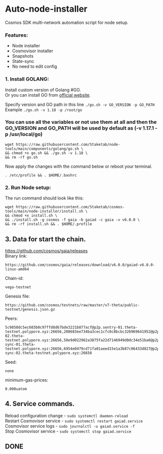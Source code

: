 # Auto-node-installer
Cosmos SDK multi-network automation script for node setup.  
### Features:  
- Node installer
- Cosmovisor installer
- Snapshots
- State-sync
- No need to edit config

### 1. Install GOLANG:
Install custom version of Golang #GO.  
Or you can install GO from [official website](https://golang.org/doc/install).  

Specify version and GO path in this line `./go.sh -v GO_VERSION -p GO_PATH`  
Example `./go.sh -v 1.18 -p /root/go`  

### You can use all the variables or not use them at all and then the GO_VERSION and GO_PATH will be used by default as (-v 1.17.1 -p /usr/local/go)  

```
wget https://raw.githubusercontent.com/Staketab/node-tools/main/components/golang/go.sh \
&& chmod +x go.sh && ./go.sh -v 1.18 \
&& rm -rf go.sh
```
Now apply the changes with the command below or reboot your terminal.  
```
. /etc/profile && . $HOME/.bashrc
```

### 2. Run Node setup:
The run command should look like this:
```
wget https://raw.githubusercontent.com/Staketab/cosmos-tools/main/node-installer/install.sh \
&& chmod +x install.sh \
&& ./install.sh -g cosmos -f gaia -b gaiad -c gaia -v v6.0.0 \
&& rm -rf install.sh && . $HOME/.profile
```

## 3. Data for start the chain. 
https://github.com/cosmos/gaia/releases  
Binary link:
```
https://github.com/cosmos/gaia/releases/download/v6.0.0/gaiad-v6.0.0-linux-amd64
```
Chain-id:
```
vega-testnet
```  
Genesis file:
```
https://github.com/cosmos/testnets/raw/master/v7-theta/public-testnet/genesis.json.gz
```
Peers:
```
5c9850dc5ec603b0c97ffd8d67bde3221b877acf@p2p.sentry-01.theta-testnet.polypore.xyz:26656,208683ee734ba3cec1cfc0c8bcbc326969641952@p2p.sentry-02.theta-testnet.polypore.xyz:26656,58e9d022962a3875fa22d7146949d0dc34e51ba6@p2p.state-sync-01.theta-testnet.polypore.xyz:26656,6954e0479cd71fa01aeed15e1a3b87c06433d827@p2p.state-sync-02.theta-testnet.polypore.xyz:26656
```
Seed:
```
none
```
minimum-gas-prices:
```
0.000uatom
```

## 4. Service commands.
Reload configuration change - `sudo systemctl daemon-reload`  
Restart Cosmovisor service - `sudo systemctl restart gaiad.service`  
Cosmovisor service logs - `sudo journalctl -u gaiad.service -f`  
Stop Cosmovisor service - `sudo systemctl stop gaiad.service`  

## DONE
